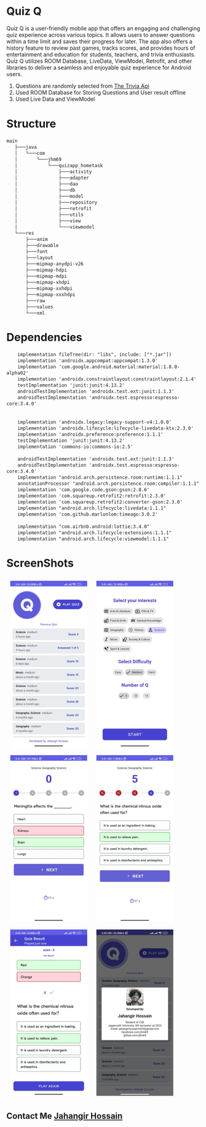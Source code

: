 # Quiz Q

Quiz Q is a user-friendly mobile app that offers an engaging and challenging quiz experience across various topics. It allows users to answer questions within a time limit and saves their progress for later. The app also offers a history feature to review past games, tracks scores, and provides hours of entertainment and education for students, teachers, and trivia enthusiasts. Quiz Q utilizes ROOM Database, LiveData, ViewModel, Retrofit, and other libraries to deliver a seamless and enjoyable quiz experience for Android users.

1. Questions are randomly selected from [The Trivia Api](https://the-trivia-api.com/docs/#getQuestions)
2. Used ROOM Database for Storing Questions and User result offline
3. Used Live Data and ViewModel
 
# Structure
```
main
   ├───java
   │   └───com
   │       └───jhm69
   │           └───quizapp_hometask
   │               ├───activity
   │               ├───adapter
   │               ├───dao
   │               ├───db
   │               ├───model
   │               ├───repository
   │               ├───retrofit
   │               ├───utils
   │               ├───view
   │               └───viewmodel
   └───res
       ├───anim
       ├───drawable
       ├───font
       ├───layout
       ├───mipmap-anydpi-v26
       ├───mipmap-hdpi
       ├───mipmap-mdpi
       ├───mipmap-xhdpi
       ├───mipmap-xxhdpi
       ├───mipmap-xxxhdpi
       ├───raw
       ├───values
       └───xml
```
# Dependencies
```
    implementation fileTree(dir: "libs", include: ["*.jar"])
    implementation 'androidx.appcompat:appcompat:1.3.0'
    implementation 'com.google.android.material:material:1.8.0-alpha02'
    implementation 'androidx.constraintlayout:constraintlayout:2.1.4'
    testImplementation 'junit:junit:4.13.2'
    androidTestImplementation 'androidx.test.ext:junit:1.1.3'
    androidTestImplementation 'androidx.test.espresso:espresso-core:3.4.0'


    implementation 'androidx.legacy:legacy-support-v4:1.0.0'
    implementation 'androidx.lifecycle:lifecycle-livedata-ktx:2.3.0'
    implementation 'androidx.preference:preference:1.1.1'
    testImplementation 'junit:junit:4.13.2'
    implementation 'commons-io:commons-io:2.5'

    androidTestImplementation 'androidx.test.ext:junit:1.1.3'
    androidTestImplementation 'androidx.test.espresso:espresso-core:3.4.0'
    implementation "android.arch.persistence.room:runtime:1.1.1"
    annotationProcessor "android.arch.persistence.room:compiler:1.1.1"
    implementation 'com.google.code.gson:gson:2.8.6'
    implementation 'com.squareup.retrofit2:retrofit:2.3.0'
    implementation 'com.squareup.retrofit2:converter-gson:2.3.0'
    implementation "android.arch.lifecycle:livedata:1.1.1"
    implementation 'com.github.marlonlom:timeago:3.0.2'

    implementation "com.airbnb.android:lottie:3.4.0"
    implementation "android.arch.lifecycle:extensions:1.1.1"
    implementation "android.arch.lifecycle:viewmodel:1.1.1"
```
# ScreenShots

[<img src="/sc/1.jpg" align="center" width="200" hspace="10" vspace="10">](/sc/1.jpg)
[<img src="/sc/2.jpg" align="center" width="200" hspace="10" vspace="10">](/sc/2.jpg)
[<img src="/sc/3.jpg" align="center" width="200" hspace="10" vspace="10">](/sc/3.jpg)
[<img src="/sc/4.jpg" align="center" width="200" hspace="10" vspace="10">](/sc/4.jpg)
[<img src="/sc/5.jpg" align="center" width="200" hspace="10" vspace="10">](/sc/5.jpg)
[<img src="/sc/6.jpg" align="center" width="200" hspace="10" vspace="10">](/sc/6.jpg)

## Contact Me [Jahangir Hossain](https://facebook.com/jhm69)



